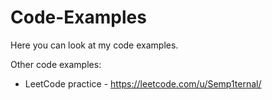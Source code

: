 # Code-Examples
Here you can look at my code examples.

Other code examples:
- LeetCode practice - https://leetcode.com/u/Semp1ternal/
